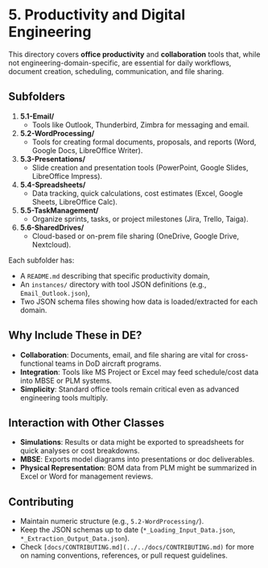 # 5. Productivity and Digital Engineering

This directory covers **office productivity** and **collaboration** tools that, while not engineering-domain-specific, are essential for daily workflows, document creation, scheduling, communication, and file sharing.

## Subfolders

1. **5.1-Email/**  
   - Tools like Outlook, Thunderbird, Zimbra for messaging and email.
2. **5.2-WordProcessing/**  
   - Tools for creating formal documents, proposals, and reports (Word, Google Docs, LibreOffice Writer).
3. **5.3-Presentations/**  
   - Slide creation and presentation tools (PowerPoint, Google Slides, LibreOffice Impress).
4. **5.4-Spreadsheets/**  
   - Data tracking, quick calculations, cost estimates (Excel, Google Sheets, LibreOffice Calc).
5. **5.5-TaskManagement/**  
   - Organize sprints, tasks, or project milestones (Jira, Trello, Taiga).
6. **5.6-SharedDrives/**  
   - Cloud-based or on-prem file sharing (OneDrive, Google Drive, Nextcloud).

Each subfolder has:
- A `README.md` describing that specific productivity domain,
- An `instances/` directory with tool JSON definitions (e.g., `Email_Outlook.json`),
- Two JSON schema files showing how data is loaded/extracted for each domain.

## Why Include These in DE?

- **Collaboration**: Documents, email, and file sharing are vital for cross-functional teams in DoD aircraft programs.
- **Integration**: Tools like MS Project or Excel may feed schedule/cost data into MBSE or PLM systems.  
- **Simplicity**: Standard office tools remain critical even as advanced engineering tools multiply.

## Interaction with Other Classes

- **Simulations**: Results or data might be exported to spreadsheets for quick analyses or cost breakdowns.
- **MBSE**: Exports model diagrams into presentations or doc deliverables.
- **Physical Representation**: BOM data from PLM might be summarized in Excel or Word for management reviews.

## Contributing

- Maintain numeric structure (e.g., `5.2-WordProcessing/`).  
- Keep the JSON schemas up to date (`*_Loading_Input_Data.json`, `*_Extraction_Output_Data.json`).  
- Check `[docs/CONTRIBUTING.md](../../docs/CONTRIBUTING.md)` for more on naming conventions, references, or pull request guidelines.
